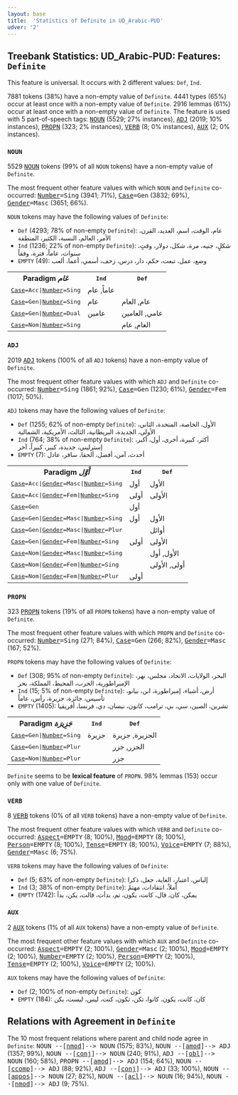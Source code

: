 ```yaml
---
layout: base
title:  'Statistics of Definite in UD_Arabic-PUD'
udver: '2'
---
```


## Treebank Statistics: UD_Arabic-PUD: Features: `Definite`

This feature is universal.
It occurs with 2 different values: `Def`, `Ind`.

7881 tokens (38%) have a non-empty value of `Definite`.
4441 types (65%) occur at least once with a non-empty value of `Definite`.
2916 lemmas (61%) occur at least once with a non-empty value of `Definite`.
The feature is used with 5 part-of-speech tags: <tt><a href="ar_pud-pos-NOUN.html">NOUN</a></tt> (5529; 27% instances), <tt><a href="ar_pud-pos-ADJ.html">ADJ</a></tt> (2019; 10% instances), <tt><a href="ar_pud-pos-PROPN.html">PROPN</a></tt> (323; 2% instances), <tt><a href="ar_pud-pos-VERB.html">VERB</a></tt> (8; 0% instances), <tt><a href="ar_pud-pos-AUX.html">AUX</a></tt> (2; 0% instances).

### `NOUN`

5529 <tt><a href="ar_pud-pos-NOUN.html">NOUN</a></tt> tokens (99% of all `NOUN` tokens) have a non-empty value of `Definite`.

The most frequent other feature values with which `NOUN` and `Definite` co-occurred: <tt><a href="ar_pud-feat-Number.html">Number</a></tt><tt>=Sing</tt> (3941; 71%), <tt><a href="ar_pud-feat-Case.html">Case</a></tt><tt>=Gen</tt> (3832; 69%), <tt><a href="ar_pud-feat-Gender.html">Gender</a></tt><tt>=Masc</tt> (3651; 66%).

`NOUN` tokens may have the following values of `Definite`:

* `Def` (4293; 78% of non-empty `Definite`): عام، الوقت، اسم، العديد، القرن، الأمر، العالم، النسبة، الكثير، المنطقة
* `Ind` (1236; 22% of non-empty `Definite`): شكلٍ، جنيه، مرة، شكل، دولار، وقتٍ، سنوات، عاماً، فترة، وفقاً
* `EMPTY` (49): وضع، عمل، تبعت، حكم، دار، درس، زحف، أسمي، أعما، ألعب

<table>
  <tr><th>Paradigm <i>عَام</i></th><th><tt>Ind</tt></th><th><tt>Def</tt></th></tr>
  <tr><td><tt><tt><a href="ar_pud-feat-Case.html">Case</a></tt><tt>=Acc</tt>|<tt><a href="ar_pud-feat-Number.html">Number</a></tt><tt>=Sing</tt></tt></td><td>عاماً, عام</td><td></td></tr>
  <tr><td><tt><tt><a href="ar_pud-feat-Case.html">Case</a></tt><tt>=Gen</tt>|<tt><a href="ar_pud-feat-Number.html">Number</a></tt><tt>=Sing</tt></tt></td><td>عام</td><td>عام, العام</td></tr>
  <tr><td><tt><tt><a href="ar_pud-feat-Case.html">Case</a></tt><tt>=Gen</tt>|<tt><a href="ar_pud-feat-Number.html">Number</a></tt><tt>=Dual</tt></tt></td><td>عامين</td><td>عامي, العامين</td></tr>
  <tr><td><tt><tt><a href="ar_pud-feat-Case.html">Case</a></tt><tt>=Nom</tt>|<tt><a href="ar_pud-feat-Number.html">Number</a></tt><tt>=Sing</tt></tt></td><td></td><td>العام, عام</td></tr>
</table>

### `ADJ`

2019 <tt><a href="ar_pud-pos-ADJ.html">ADJ</a></tt> tokens (100% of all `ADJ` tokens) have a non-empty value of `Definite`.

The most frequent other feature values with which `ADJ` and `Definite` co-occurred: <tt><a href="ar_pud-feat-Number.html">Number</a></tt><tt>=Sing</tt> (1861; 92%), <tt><a href="ar_pud-feat-Case.html">Case</a></tt><tt>=Gen</tt> (1230; 61%), <tt><a href="ar_pud-feat-Gender.html">Gender</a></tt><tt>=Fem</tt> (1017; 50%).

`ADJ` tokens may have the following values of `Definite`:

* `Def` (1255; 62% of non-empty `Definite`): الأول، الخاصة، المتحدة، الثاني، الأولى، الجديدة، البريطانية، الثالث، الأمريكية، الشمالية
* `Ind` (764; 38% of non-empty `Definite`): أكثر، كبيرة، أخرى، أول، أكبر، إسترليني، جديدة، كبير، كبيراً، آخر
* `EMPTY` (7): أحدث، آمن، أفضل، ألحقا، سافر، عادل

<table>
  <tr><th>Paradigm <i>أَوَّل</i></th><th><tt>Ind</tt></th><th><tt>Def</tt></th></tr>
  <tr><td><tt><tt><a href="ar_pud-feat-Case.html">Case</a></tt><tt>=Acc</tt>|<tt><a href="ar_pud-feat-Gender.html">Gender</a></tt><tt>=Masc</tt>|<tt><a href="ar_pud-feat-Number.html">Number</a></tt><tt>=Sing</tt></tt></td><td>أول</td><td>الأول</td></tr>
  <tr><td><tt><tt><a href="ar_pud-feat-Case.html">Case</a></tt><tt>=Acc</tt>|<tt><a href="ar_pud-feat-Gender.html">Gender</a></tt><tt>=Fem</tt>|<tt><a href="ar_pud-feat-Number.html">Number</a></tt><tt>=Sing</tt></tt></td><td>أولى</td><td>الأولى</td></tr>
  <tr><td><tt><tt><a href="ar_pud-feat-Case.html">Case</a></tt><tt>=Gen</tt></tt></td><td>أول</td><td></td></tr>
  <tr><td><tt><tt><a href="ar_pud-feat-Case.html">Case</a></tt><tt>=Gen</tt>|<tt><a href="ar_pud-feat-Gender.html">Gender</a></tt><tt>=Masc</tt>|<tt><a href="ar_pud-feat-Number.html">Number</a></tt><tt>=Sing</tt></tt></td><td>أول</td><td>الأول</td></tr>
  <tr><td><tt><tt><a href="ar_pud-feat-Case.html">Case</a></tt><tt>=Gen</tt>|<tt><a href="ar_pud-feat-Gender.html">Gender</a></tt><tt>=Masc</tt>|<tt><a href="ar_pud-feat-Number.html">Number</a></tt><tt>=Plur</tt></tt></td><td></td><td>أوائل</td></tr>
  <tr><td><tt><tt><a href="ar_pud-feat-Case.html">Case</a></tt><tt>=Gen</tt>|<tt><a href="ar_pud-feat-Gender.html">Gender</a></tt><tt>=Fem</tt>|<tt><a href="ar_pud-feat-Number.html">Number</a></tt><tt>=Sing</tt></tt></td><td>أولى</td><td>الأولى</td></tr>
  <tr><td><tt><tt><a href="ar_pud-feat-Case.html">Case</a></tt><tt>=Nom</tt>|<tt><a href="ar_pud-feat-Gender.html">Gender</a></tt><tt>=Masc</tt>|<tt><a href="ar_pud-feat-Number.html">Number</a></tt><tt>=Sing</tt></tt></td><td></td><td>الأول, أول</td></tr>
  <tr><td><tt><tt><a href="ar_pud-feat-Case.html">Case</a></tt><tt>=Nom</tt>|<tt><a href="ar_pud-feat-Gender.html">Gender</a></tt><tt>=Fem</tt>|<tt><a href="ar_pud-feat-Number.html">Number</a></tt><tt>=Sing</tt></tt></td><td></td><td>أولى, الأولى</td></tr>
  <tr><td><tt><tt><a href="ar_pud-feat-Case.html">Case</a></tt><tt>=Nom</tt>|<tt><a href="ar_pud-feat-Gender.html">Gender</a></tt><tt>=Fem</tt>|<tt><a href="ar_pud-feat-Number.html">Number</a></tt><tt>=Plur</tt></tt></td><td>أولى</td><td></td></tr>
</table>

### `PROPN`

323 <tt><a href="ar_pud-pos-PROPN.html">PROPN</a></tt> tokens (19% of all `PROPN` tokens) have a non-empty value of `Definite`.

The most frequent other feature values with which `PROPN` and `Definite` co-occurred: <tt><a href="ar_pud-feat-Number.html">Number</a></tt><tt>=Sing</tt> (271; 84%), <tt><a href="ar_pud-feat-Case.html">Case</a></tt><tt>=Gen</tt> (266; 82%), <tt><a href="ar_pud-feat-Gender.html">Gender</a></tt><tt>=Masc</tt> (167; 52%).

`PROPN` tokens may have the following values of `Definite`:

* `Def` (308; 95% of non-empty `Definite`): البحر، الولايات، الاتحاد، مجلس، نهر، الإمبراطورية، الحرب، المحيط، المملكة، بحر
* `Ind` (15; 5% of non-empty `Definite`): أرض، أشياء، إمبراطورة، ابن، بيانو، تأسيس، جائزة، جزيرة، رأس، عاماً
* `EMPTY` (1405): تشرين، الصين، سي، بي، ترامب، كانون، نيسان، دي، فرنسا، أفريقيا

<table>
  <tr><th>Paradigm <i>جَزِيرَة</i></th><th><tt>Ind</tt></th><th><tt>Def</tt></th></tr>
  <tr><td><tt><tt><a href="ar_pud-feat-Case.html">Case</a></tt><tt>=Gen</tt>|<tt><a href="ar_pud-feat-Number.html">Number</a></tt><tt>=Sing</tt></tt></td><td>جزيرة</td><td>الجزيرة, جزيرة</td></tr>
  <tr><td><tt><tt><a href="ar_pud-feat-Case.html">Case</a></tt><tt>=Gen</tt>|<tt><a href="ar_pud-feat-Number.html">Number</a></tt><tt>=Plur</tt></tt></td><td></td><td>الجزر, جزر</td></tr>
  <tr><td><tt><tt><a href="ar_pud-feat-Case.html">Case</a></tt><tt>=Nom</tt>|<tt><a href="ar_pud-feat-Number.html">Number</a></tt><tt>=Plur</tt></tt></td><td></td><td>جزر</td></tr>
</table>

`Definite` seems to be **lexical feature** of `PROPN`. 98% lemmas (153) occur only with one value of `Definite`.

### `VERB`

8 <tt><a href="ar_pud-pos-VERB.html">VERB</a></tt> tokens (0% of all `VERB` tokens) have a non-empty value of `Definite`.

The most frequent other feature values with which `VERB` and `Definite` co-occurred: <tt><a href="ar_pud-feat-Aspect.html">Aspect</a></tt><tt>=EMPTY</tt> (8; 100%), <tt><a href="ar_pud-feat-Mood.html">Mood</a></tt><tt>=EMPTY</tt> (8; 100%), <tt><a href="ar_pud-feat-Person.html">Person</a></tt><tt>=EMPTY</tt> (8; 100%), <tt><a href="ar_pud-feat-Tense.html">Tense</a></tt><tt>=EMPTY</tt> (8; 100%), <tt><a href="ar_pud-feat-Voice.html">Voice</a></tt><tt>=EMPTY</tt> (7; 88%), <tt><a href="ar_pud-feat-Gender.html">Gender</a></tt><tt>=Masc</tt> (6; 75%).

`VERB` tokens may have the following values of `Definite`:

* `Def` (5; 63% of non-empty `Definite`): إلباس، اعتبار، الغاية، جعل، ذكرا
* `Ind` (3; 38% of non-empty `Definite`): أملاً، انتقادات، مهتمٌ
* `EMPTY` (1742): يمكن، كان، قال، كانت، يكون، تم، بدأت، قالت، يكن، بدأ

### `AUX`

2 <tt><a href="ar_pud-pos-AUX.html">AUX</a></tt> tokens (1% of all `AUX` tokens) have a non-empty value of `Definite`.

The most frequent other feature values with which `AUX` and `Definite` co-occurred: <tt><a href="ar_pud-feat-Aspect.html">Aspect</a></tt><tt>=EMPTY</tt> (2; 100%), <tt><a href="ar_pud-feat-Gender.html">Gender</a></tt><tt>=Masc</tt> (2; 100%), <tt><a href="ar_pud-feat-Mood.html">Mood</a></tt><tt>=EMPTY</tt> (2; 100%), <tt><a href="ar_pud-feat-Number.html">Number</a></tt><tt>=EMPTY</tt> (2; 100%), <tt><a href="ar_pud-feat-Person.html">Person</a></tt><tt>=EMPTY</tt> (2; 100%), <tt><a href="ar_pud-feat-Tense.html">Tense</a></tt><tt>=EMPTY</tt> (2; 100%), <tt><a href="ar_pud-feat-Voice.html">Voice</a></tt><tt>=EMPTY</tt> (2; 100%).

`AUX` tokens may have the following values of `Definite`:

* `Def` (2; 100% of non-empty `Definite`): كون
* `EMPTY` (184): كان، كانت، يكون، كانوا، تكن، تكون، كنت، ليس، ليست، يكن

## Relations with Agreement in `Definite`

The 10 most frequent relations where parent and child node agree in `Definite`:
<tt>NOUN --[<tt><a href="ar_pud-dep-nmod.html">nmod</a></tt>]--> NOUN</tt> (1575; 83%),
<tt>NOUN --[<tt><a href="ar_pud-dep-amod.html">amod</a></tt>]--> ADJ</tt> (1357; 99%),
<tt>NOUN --[<tt><a href="ar_pud-dep-conj.html">conj</a></tt>]--> NOUN</tt> (240; 91%),
<tt>ADJ --[<tt><a href="ar_pud-dep-obl.html">obl</a></tt>]--> NOUN</tt> (160; 58%),
<tt>PROPN --[<tt><a href="ar_pud-dep-amod.html">amod</a></tt>]--> ADJ</tt> (154; 64%),
<tt>NOUN --[<tt><a href="ar_pud-dep-ccomp.html">ccomp</a></tt>]--> ADJ</tt> (88; 92%),
<tt>ADJ --[<tt><a href="ar_pud-dep-conj.html">conj</a></tt>]--> ADJ</tt> (33; 100%),
<tt>NOUN --[<tt><a href="ar_pud-dep-appos.html">appos</a></tt>]--> NOUN</tt> (27; 82%),
<tt>NOUN --[<tt><a href="ar_pud-dep-acl.html">acl</a></tt>]--> NOUN</tt> (16; 94%),
<tt>NOUN --[<tt><a href="ar_pud-dep-nmod.html">nmod</a></tt>]--> ADJ</tt> (9; 75%).

